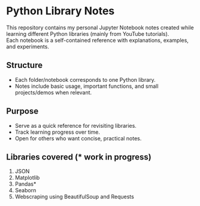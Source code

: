 # Python Library Notes

This repository contains my personal Jupyter Notebook notes created while learning different Python libraries (mainly from YouTube tutorials).  
Each notebook is a self-contained reference with explanations, examples, and experiments.

## Structure
- Each folder/notebook corresponds to one Python library.
- Notes include basic usage, important functions, and small projects/demos when relevant.

## Purpose
- Serve as a quick reference for revisiting libraries.
- Track learning progress over time.
- Open for others who want concise, practical notes.

## Libraries covered (* work in progress)
1. JSON
2. Matplotlib
3. Pandas*
4. Seaborn
5. Webscraping using BeautifulSoup and Requests